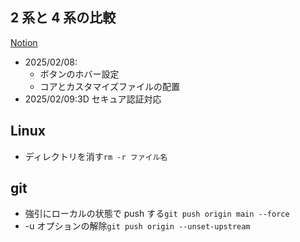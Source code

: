 ## 2 系と 4 系の比較

[Notion](https://www.notion.so/3D-195d66877e088046832cf1a8a142aa3a?pvs=4)

- 2025/02/08:
  - ボタンのホバー設定
  - コアとカスタマイズファイルの配置
- 2025/02/09:3D セキュア認証対応

## Linux

- ディレクトリを消す`rm -r ファイル名`

## git

- 強引にローカルの状態で push する`git push origin main --force`
- -u オプションの解除`git push origin --unset-upstream`

